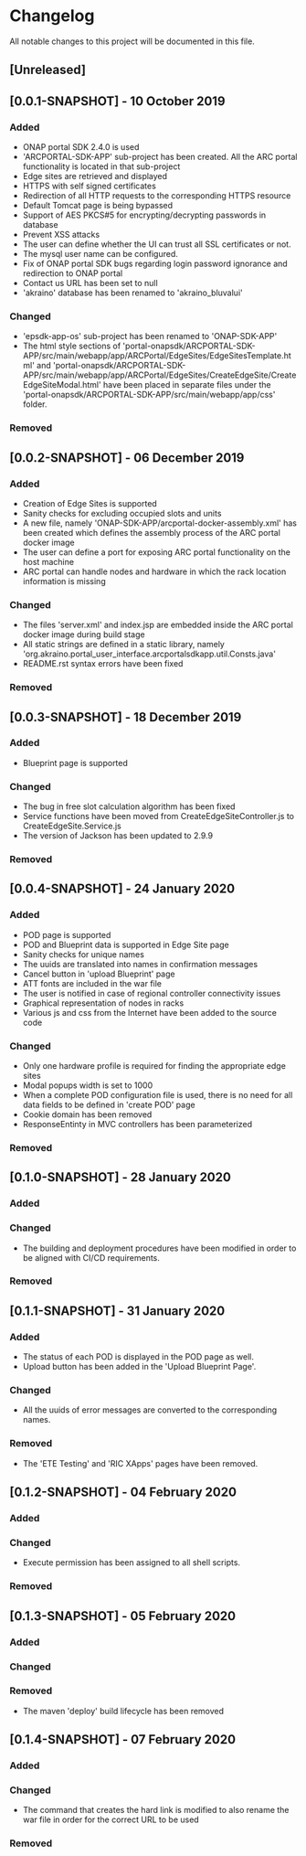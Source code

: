 # Changelog
All notable changes to this project will be documented in this file.

## [Unreleased]

## [0.0.1-SNAPSHOT] - 10 October 2019
### Added
- ONAP portal SDK 2.4.0 is used
- 'ARCPORTAL-SDK-APP' sub-project has been created. All the ARC portal functionality is located in that sub-project
- Edge sites are retrieved and displayed
- HTTPS with self signed certificates
- Redirection of all HTTP requests to the corresponding HTTPS resource
- Default Tomcat page is being bypassed
- Support of AES PKCS#5 for encrypting/decrypting passwords in database
- Prevent XSS attacks
- The user can define whether the UI can trust all SSL certificates or not.
- The mysql user name can be configured.
- Fix of ONAP portal SDK bugs regarding login password ignorance and redirection to ONAP portal
- Contact us URL has been set to null
- 'akraino' database has been renamed to 'akraino_bluvalui'

### Changed
- 'epsdk-app-os' sub-project has been renamed to 'ONAP-SDK-APP'
- The html style sections of 'portal-onapsdk/ARCPORTAL-SDK-APP/src/main/webapp/app/ARCPortal/EdgeSites/EdgeSitesTemplate.html' and 'portal-onapsdk/ARCPORTAL-SDK-APP/src/main/webapp/app/ARCPortal/EdgeSites/CreateEdgeSite/CreateEdgeSiteModal.html' have been placed in separate files under the 'portal-onapsdk/ARCPORTAL-SDK-APP/src/main/webapp/app/css' folder.

### Removed

## [0.0.2-SNAPSHOT] - 06 December 2019
### Added
- Creation of Edge Sites is supported
- Sanity checks for excluding occupied slots and units
- A new file, namely 'ONAP-SDK-APP/arcportal-docker-assembly.xml' has been created which defines the assembly process of the ARC portal docker image
- The user can define a port for exposing ARC portal functionality on the host machine
- ARC portal can handle nodes and hardware in which the rack location information is missing

### Changed
- The files 'server.xml' and index.jsp are embedded inside the ARC portal docker image during build stage
- All static strings are defined in a static library, namely 'org.akraino.portal_user_interface.arcportalsdkapp.util.Consts.java'
- README.rst syntax errors have been fixed

### Removed

## [0.0.3-SNAPSHOT] - 18 December 2019
### Added
- Blueprint page is supported

### Changed
- The bug in free slot calculation algorithm has been fixed
- Service functions have been moved from CreateEdgeSiteController.js to CreateEdgeSite.Service.js
- The version of Jackson has been updated to 2.9.9

### Removed

## [0.0.4-SNAPSHOT] - 24 January 2020
### Added
- POD page is supported
- POD and Blueprint data is supported in Edge Site page
- Sanity checks for unique names
- The uuids are translated into names in confirmation messages
- Cancel button in 'upload Blueprint' page
- ATT fonts are included in the war file
- The user is notified in case of regional controller connectivity issues
- Graphical representation of nodes in racks
- Various js and css from the Internet have been added to the source code

### Changed
- Only one hardware profile is required for finding the appropriate edge sites
- Modal popups width is set to 1000
- When a complete POD configuration file is used, there is no need for all data fields to be defined in 'create POD' page
- Cookie domain has been removed
- ResponseEntinty in MVC controllers has been parameterized

### Removed

## [0.1.0-SNAPSHOT] - 28 January 2020
### Added

### Changed
- The building and deployment procedures have been modified in order to be aligned with CI/CD requirements.

### Removed

## [0.1.1-SNAPSHOT] - 31 January 2020
### Added
- The status of each POD is displayed in the POD page as well.
- Upload button has been added in the 'Upload Blueprint Page'.

### Changed
- All the uuids of error messages are converted to the corresponding names.

### Removed
- The 'ETE Testing' and 'RIC XApps' pages have been removed.

## [0.1.2-SNAPSHOT] - 04 February 2020
### Added

### Changed
- Execute permission has been assigned to all shell scripts.

### Removed

## [0.1.3-SNAPSHOT] - 05 February 2020
### Added

### Changed

### Removed
- The maven 'deploy' build lifecycle has been removed

## [0.1.4-SNAPSHOT] - 07 February 2020
### Added

### Changed
- The command that creates the hard link is modified to also rename the war file in order for the correct URL to be used

### Removed
